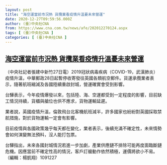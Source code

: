 ```yaml
---
layout: post
title: "海空運當前市況熱 貨攬業看疫情升溫憂未來營運"
date: 2020-12-27T09:59:56.000Z
author: (臺)中央社CNA
from: https://www.cna.com.tw/news/afe/202012270124.aspx
tags: [ (臺)中央社CNA ]
categories: [ (臺)中央社CNA ]
---
```

<!--1609063196000-->
[海空運當前市況熱 貨攬業看疫情升溫憂未來營運](https://www.cna.com.tw/news/afe/202012270124.aspx)
------

<div>
<div></div><div class="paragraph"><p>（中央社記者張建中新竹27日電）2019冠狀病毒疾病（COVID-19，武漢肺炎）疫情升溫，中華郵政28日起暫停收寄發往英國各類航空郵件。貨運承攬業者表示，隨著航班縮減及各國陸續重啟封城，營運確實會受到影響。</p><p>台驊表示，今年疫情爆發以來，包括陸、海、空運都受到一定程度的影響，目前缺工情況持續，貨櫃與艙位也供不應求，貨物運輸延遲。</p><p>業者說，英國疫情升溫，倫敦飛台北客機航班減半，許多國家也紛紛對英國採取禁航措施，對於貨物運輸一定會有影響。</p><p>目前疫情與各國政策幾乎每天都在變化，業者表示，後續充滿不確定性，未來情勢會如何演變無法預料，沒人能打包票。</p><p>台驊指出，未來各國封城情況若進一步加劇，產業供應鏈不排除可能再度面臨斷鏈危機。因應當前不確定性高的情況，客戶訂艙動作依然積極，運價將欲小不易。（編輯：楊凱翔）1091227</p></div>
</div>
